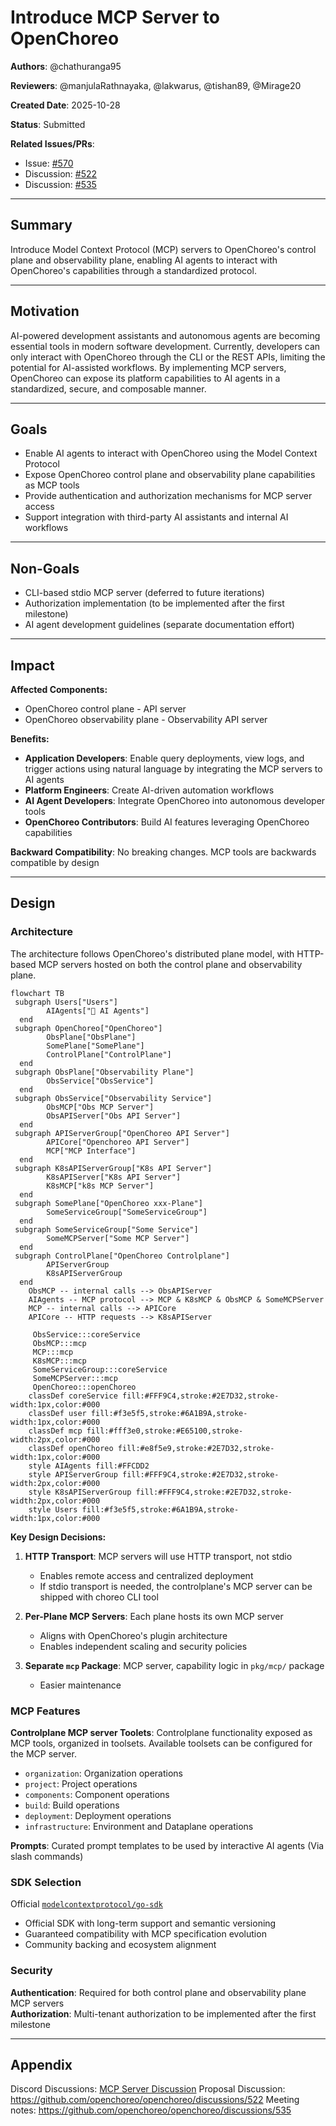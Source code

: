 # Introduce MCP Server to OpenChoreo

**Authors**:
@chathuranga95

**Reviewers**:
@manjulaRathnayaka, @lakwarus, @tishan89, @Mirage20

**Created Date**:
2025-10-28

**Status**:
Submitted

**Related Issues/PRs**:
- Issue: [#570](https://github.com/openchoreo/openchoreo/issues/570)
- Discussion: [#522](https://github.com/openchoreo/openchoreo/discussions/522)
- Discussion: [#535](https://github.com/openchoreo/openchoreo/discussions/535)

---

## Summary

Introduce Model Context Protocol (MCP) servers to OpenChoreo's control plane and observability plane, enabling AI agents to interact with OpenChoreo's capabilities through a standardized protocol.

---

## Motivation

AI-powered development assistants and autonomous agents are becoming essential tools in modern software development. Currently, developers can only interact with OpenChoreo through the CLI or the REST APIs, limiting the potential for AI-assisted workflows. By implementing MCP servers, OpenChoreo can expose its platform capabilities to AI agents in a standardized, secure, and composable manner.

---

## Goals

- Enable AI agents to interact with OpenChoreo using the Model Context Protocol
- Expose OpenChoreo control plane and observability plane capabilities as MCP tools
- Provide authentication and authorization mechanisms for MCP server access
- Support integration with third-party AI assistants and internal AI workflows

---

## Non-Goals

- CLI-based stdio MCP server (deferred to future iterations)
- Authorization implementation (to be implemented after the first milestone)
- AI agent development guidelines (separate documentation effort)

---

## Impact

**Affected Components:**
- OpenChoreo control plane - API server
- OpenChoreo observability plane - Observability API server

**Benefits:**
- **Application Developers**: Enable query deployments, view logs, and trigger actions using natural language by integrating the MCP servers to AI agents
- **Platform Engineers**: Create AI-driven automation workflows
- **AI Agent Developers**: Integrate OpenChoreo into autonomous developer tools
- **OpenChoreo Contributors**: Build AI features leveraging OpenChoreo capabilities

**Backward Compatibility**: No breaking changes. MCP tools are backwards compatible by design

---

## Design

### Architecture

The architecture follows OpenChoreo's distributed plane model, with HTTP-based MCP servers hosted on both the control plane and observability plane.

```mermaid
flowchart TB
 subgraph Users["Users"]
        AIAgents["🤖 AI Agents"]
  end
 subgraph OpenChoreo["OpenChoreo"]
        ObsPlane["ObsPlane"]
        SomePlane["SomePlane"]
        ControlPlane["ControlPlane"]
  end
 subgraph ObsPlane["Observability Plane"]
        ObsService["ObsService"]
  end
 subgraph ObsService["Observability Service"]
        ObsMCP["Obs MCP Server"]
        ObsAPIServer["Obs API Server"]
  end
 subgraph APIServerGroup["OpenChoreo API Server"]
        APICore["Openchoreo API Server"]
        MCP["MCP Interface"]
  end
 subgraph K8sAPIServerGroup["K8s API Server"]
        K8sAPIServer["K8s API Server"]
        K8sMCP["k8s MCP Server"]
  end
 subgraph SomePlane["OpenChoreo xxx-Plane"]
        SomeServiceGroup["SomeServiceGroup"]
  end
 subgraph SomeServiceGroup["Some Service"]
        SomeMCPServer["Some MCP Server"]
  end
 subgraph ControlPlane["OpenChoreo Controlplane"]
        APIServerGroup
        K8sAPIServerGroup
  end
    ObsMCP -- internal calls --> ObsAPIServer
    AIAgents -- MCP protocol --> MCP & K8sMCP & ObsMCP & SomeMCPServer
    MCP -- internal calls --> APICore
    APICore -- HTTP requests --> K8sAPIServer

     ObsService:::coreService
     ObsMCP:::mcp
     MCP:::mcp
     K8sMCP:::mcp
     SomeServiceGroup:::coreService
     SomeMCPServer:::mcp
     OpenChoreo:::openChoreo
    classDef coreService fill:#FFF9C4,stroke:#2E7D32,stroke-width:1px,color:#000
    classDef user fill:#f3e5f5,stroke:#6A1B9A,stroke-width:1px,color:#000
    classDef mcp fill:#fff3e0,stroke:#E65100,stroke-width:2px,color:#000
    classDef openChoreo fill:#e8f5e9,stroke:#2E7D32,stroke-width:1px,color:#000
    style AIAgents fill:#FFCDD2
    style APIServerGroup fill:#FFF9C4,stroke:#2E7D32,stroke-width:2px,color:#000
    style K8sAPIServerGroup fill:#FFF9C4,stroke:#2E7D32,stroke-width:2px,color:#000
    style Users fill:#f3e5f5,stroke:#6A1B9A,stroke-width:1px,color:#000
```

**Key Design Decisions:**

1. **HTTP Transport**: MCP servers will use HTTP transport, not stdio
   - Enables remote access and centralized deployment
   - If stdio transport is needed, the controlplane's MCP server can be shipped with choreo CLI tool

2. **Per-Plane MCP Servers**: Each plane hosts its own MCP server
   - Aligns with OpenChoreo's plugin architecture
   - Enables independent scaling and security policies

3. **Separate `mcp` Package**: MCP server, capability logic in `pkg/mcp/` package
   - Easier maintenance

### MCP Features

**Controlplane MCP server Toolets**: Controlplane functionality exposed as MCP tools, organized in toolsets. Available toolsets can be configured for the MCP server.
- `organization`: Organization operations
- `project`: Project operations
- `components`: Component operations
- `build`: Build operations
- `deployment`: Deployment operations
- `infrastructure`: Environment and Dataplane operations

**Prompts**: Curated prompt templates to be used by interactive AI agents (Via slash commands)

### SDK Selection

Official [`modelcontextprotocol/go-sdk`](https://github.com/modelcontextprotocol/go-sdk)
- Official SDK with long-term support and semantic versioning
- Guaranteed compatibility with MCP specification evolution
- Community backing and ecosystem alignment

### Security

**Authentication**: Required for both control plane and observability plane MCP servers  
**Authorization**: Multi-tenant authorization to be implemented after the first milestone

---

## Appendix

Discord Discussions: [MCP Server Discussion](https://discord.com/channels/1349260186048528484/1427871075492036750/1427871075492036750)
Proposal Discussion: https://github.com/openchoreo/openchoreo/discussions/522
Meeting notes: https://github.com/openchoreo/openchoreo/discussions/535
